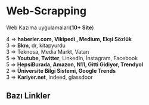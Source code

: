 # Web-Scrapping
 Web Kazıma uygulamaları(**10+ Site**)<br>
 
4 => **haberler.com, Vikipedi , Medium, Ekşi Sözlük** <br>
3 => **Bkm**, dr, kitapyurdu <br>
3 => Teknosa, Media Markt, Vatan <br>
5 => **Youtube, Twitter**, LinkedIn, İnstagram, Facebook <br>
5 => **HepsiBurada, Amazon, N11, Gitti Gidiyor, Trendyol**  <br>
2 => **Üniversite Bilgi Sistemi, Google Trends** <br>
3 => **Kariyer.net**, indeed, glassdoor 


## Bazı Linkler 
